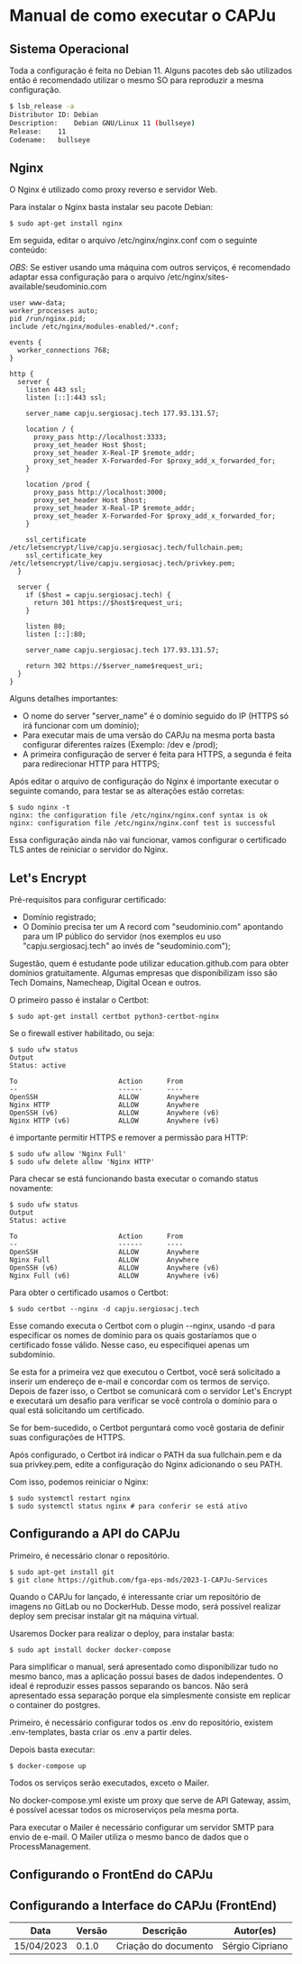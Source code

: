 # Manual de como executar o CAPJu

## Sistema Operacional

Toda a configuração é feita no Debian 11. Alguns pacotes deb são utilizados
então é recomendado utilizar o mesmo SO para reproduzir a mesma configuração.

```bash
$ lsb_release -a
Distributor ID:	Debian
Description:	Debian GNU/Linux 11 (bullseye)
Release:	11
Codename:	bullseye
```

## Nginx

O Nginx é utilizado como proxy reverso e servidor Web.

Para instalar o Nginx basta instalar seu pacote Debian:

```
$ sudo apt-get install nginx
```

Em seguida, editar o arquivo /etc/nginx/nginx.conf com o seguinte conteúdo:

*OBS*: Se estiver usando uma máquina com outros serviços, é recomendado adaptar
essa configuração para o arquivo /etc/nginx/sites-available/seudominio.com

```
user www-data;
worker_processes auto;
pid /run/nginx.pid;
include /etc/nginx/modules-enabled/*.conf;

events {
  worker_connections 768;
}

http {
  server {
    listen 443 ssl;
    listen [::]:443 ssl;

    server_name capju.sergiosacj.tech 177.93.131.57;

    location / {
      proxy_pass http://localhost:3333;
      proxy_set_header Host $host;
      proxy_set_header X-Real-IP $remote_addr;
      proxy_set_header X-Forwarded-For $proxy_add_x_forwarded_for;
    }

    location /prod {
      proxy_pass http://localhost:3000;
      proxy_set_header Host $host;
      proxy_set_header X-Real-IP $remote_addr;
      proxy_set_header X-Forwarded-For $proxy_add_x_forwarded_for;
    }
	
    ssl_certificate /etc/letsencrypt/live/capju.sergiosacj.tech/fullchain.pem;
    ssl_certificate_key /etc/letsencrypt/live/capju.sergiosacj.tech/privkey.pem;
  }

  server {
    if ($host = capju.sergiosacj.tech) {
      return 301 https://$host$request_uri;
    }

    listen 80;
    listen [::]:80;

    server_name capju.sergiosacj.tech 177.93.131.57;

    return 302 https://$server_name$request_uri;
  }
}
```

Alguns detalhes importantes:
- O nome do server "server\_name" é o domínio seguido do IP (HTTPS só irá funcionar com um domínio);
- Para executar mais de uma versão do CAPJu na mesma porta basta configurar diferentes raízes (Exemplo: /dev e /prod);
- A primeira configuração de server é feita para HTTPS, a segunda é feita para redirecionar HTTP para HTTPS;

Após editar o arquivo de configuração do Nginx é importante executar o seguinte comando, para testar se as alterações estão corretas:

```
$ sudo nginx -t
nginx: the configuration file /etc/nginx/nginx.conf syntax is ok
nginx: configuration file /etc/nginx/nginx.conf test is successful
```

Essa configuração ainda não vai funcionar, vamos configurar o certificado TLS antes de reiniciar o servidor do Nginx.

## Let's Encrypt

Pré-requisitos para configurar certificado:
- Domínio registrado;
- O Domínio precisa ter um A record com "seudominio.com" apontando para um IP
  público do servidor (nos exemplos eu uso "capju.sergiosacj.tech" ao invés de
  "seudominio.com");

Sugestão, quem é estudante pode utilizar education.github.com para obter
domínios gratuitamente. Algumas empresas que disponibilizam isso são Tech
Domains, Namecheap, Digital Ocean e outros.

O primeiro passo é instalar o Certbot:

```
$ sudo apt-get install certbot python3-certbot-nginx
```

Se o firewall estiver habilitado, ou seja:

```
$ sudo ufw status
Output
Status: active

To                         Action      From
--                         ------      ----
OpenSSH                    ALLOW       Anywhere
Nginx HTTP                 ALLOW       Anywhere
OpenSSH (v6)               ALLOW       Anywhere (v6)
Nginx HTTP (v6)            ALLOW       Anywhere (v6)
```

é importante permitir HTTPS e remover a permissão para HTTP:

```
$ sudo ufw allow 'Nginx Full'
$ sudo ufw delete allow 'Nginx HTTP'
```

Para checar se está funcionando basta executar o comando status novamente:

```
$ sudo ufw status
Output
Status: active

To                         Action      From
--                         ------      ----
OpenSSH                    ALLOW       Anywhere
Nginx Full                 ALLOW       Anywhere
OpenSSH (v6)               ALLOW       Anywhere (v6)
Nginx Full (v6)            ALLOW       Anywhere (v6)
```

Para obter o certificado usamos o Certbot:

```
$ sudo certbot --nginx -d capju.sergiosacj.tech
```

Esse comando executa o Certbot com o plugin --nginx, usando -d para especificar
os nomes de domínio para os quais gostaríamos que o certificado fosse válido.
Nesse caso, eu especifiquei apenas um subdomínio.

Se esta for a primeira vez que executou o Certbot, você será solicitado a
inserir um endereço de e-mail e concordar com os termos de serviço. Depois de
fazer isso, o Certbot se comunicará com o servidor Let's Encrypt e executará um
desafio para verificar se você controla o domínio para o qual está solicitando
um certificado.

Se for bem-sucedido, o Certbot perguntará como você gostaria de definir suas
configurações de HTTPS.

Após configurado, o Certbot irá indicar o PATH da sua fullchain.pem e da sua
privkey.pem, edite a configuração do Nginx adicionando o seu PATH.

Com isso, podemos reiniciar o Nginx:

```
$ sudo systemctl restart nginx
$ sudo systemctl status nginx # para conferir se está ativo
```

## Configurando a API do CAPJu

Primeiro, é necessário clonar o repositório.

```
$ sudo apt-get install git
$ git clone https://github.com/fga-eps-mds/2023-1-CAPJu-Services
```

Quando o CAPJu for lançado, é interessante criar um repositório de imagens no
GitLab ou no DockerHub. Desse modo, será possível realizar deploy sem precisar
instalar git na máquina virtual.

Usaremos Docker para realizar o deploy, para instalar basta:

```
$ sudo apt install docker docker-compose
```

Para simplificar o manual, será apresentado como disponibilizar tudo no mesmo
banco, mas a aplicação possui bases de dados independentes. O ideal é
reproduzir esses passos separando os bancos. Não será apresentado essa
separação porque ela simplesmente consiste em replicar o container do postgres.

Primeiro, é necessário configurar todos os .env do repositório, existem
.env-templates, basta criar os .env a partir deles.

Depois basta executar:

```
$ docker-compose up
```

Todos os serviços serão executados, exceto o Mailer.

No docker-compose.yml existe um proxy que serve de API Gateway, assim, é
possível acessar todos os microserviços pela mesma porta.

Para executar o Mailer é necessário configurar um servidor SMTP para envio de
e-mail. O Mailer utiliza o mesmo banco de dados que o ProcessManagement.

## Configurando o FrontEnd do CAPJu

## Configurando a Interface do CAPJu (FrontEnd)

| Data | Versão | Descrição | Autor(es) |
|-|-|-|-|
| 15/04/2023 | 0.1.0 | Criação do documento | Sérgio Cipriano |
